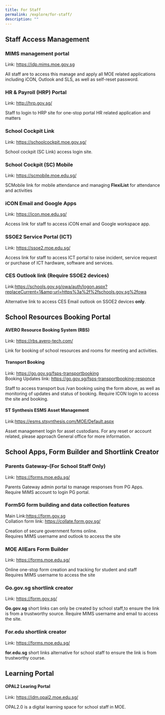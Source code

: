 ```yaml
---
title: For Staff
permalink: /explore/for-staff/
description: ""
---
```

## Staff Access Management 

### MIMS management portal

Link: https://idp.mims.moe.gov.sg

All staff are to access this manage and apply all MOE related applications including iCON, Outlook and SLS, as well as self-reset password.


### HR &amp; Payroll (HRP) Portal

Link: http://hrp.gov.sg/

Staff to login to HRP site for one-stop portal HR related application and matters

### School Cockpit Link

Link: https://schoolcockpit.moe.gov.sg/

School cockpit (SC Link) access login site.

### School Cockpit (SC) Mobile

Link: https://scmobile.moe.edu.sg/

SCMobile link for mobile attendance and managing **FlexiList** for attendance and activities

### iCON Email and Google Apps

Link: https://icon.moe.edu.sg/

Access link for staff to access iCON email and Google workspace app.

### SSOE2 Service Portal (ICT)

Link: https://ssoe2.moe.edu.sg/

Access link for staff to access ICT portal to raise incident, service request or purchase of ICT hardware, software and services.

### CES Outlook link (Require SSOE2 devices)

Link:https://schools.gov.sg/owa/auth/logon.aspx?replaceCurrent=1&amp;url=https%3a%2f%2fschools.gov.sg%2fowa

Alternative link to access CES Email outlook on SSOE2 devices **only**.

## School Resources Booking Portal

#### AVERO Resource Booking System (RBS)

Link: https://rbs.avero-tech.com/

Link for booking of school resources and rooms for meeting and activities.

#### Transport Booking 

Link: https://go.gov.sg/fsps-transportbooking
<br> Booking Updates link: https://go.gov.sg/fsps-transportbooking-responce

Staff to access transport bus /van booking using the form above, as well as monitoring of updates and status of booking.
Require ICON login to access the site and booking.

#### ST Synthesis ESMS Asset Management

Link:https://esms.stsynthesis.com/MOE/Default.aspx

Asset management login for asset custodians. For any reset or account related, please approach General office for more information.

## School Apps, Form Builder and Shortlink Creator

### Parents Gateway-(For School Staff Only)

Link: https://forms.moe.edu.sg/

Parents Gateway admin portal to manage responses from PG Apps.
<br>Require MiMS account to login PG portal.

### FormSG  form building and data collection features

Main Link:https://form.gov.sg
<br>Collation form link: https://collate.form.gov.sg/

Creation of secure government forms online. 
<br> Requires MIMS username and outlook to access the site

### MOE AllEars Form Builder

Link: https://forms.moe.edu.sg/

Online one-stop form creation and tracking for student and staff
<br>Requires MIMS username  to access the site

### Go.gov.sg shortlink creator

Link: https://form.gov.sg/

**Go.gov.sg**&nbsp;short links can only be created by school staff,to ensure the link is from a trustworthy source. Require MIMS username and email to access the site.

### For.edu shortlink creator 

Link: https://forms.moe.edu.sg/

**for.edu.sg**&nbsp;short links alternative for school staff to ensure the link is from trustworthy course. 


## Learning Portal

####  OPAL2  Learing Portal
Link: https://idm.opal2.moe.edu.sg/

OPAL2.0 is a digital learning space for school staff in MOE.
